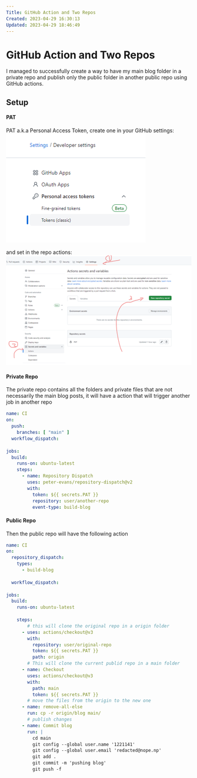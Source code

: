 ```yaml
---
Title: GitHub Action and Two Repos
Created: 2023-04-29 16:30:13
Updated: 2023-04-29 18:46:49
---
```


# GitHub Action and Two Repos

I managed to successfully create a way to have my main blog folder in a private repo and publish only the public folder in another public repo using GitHub actions.


## Setup

#### PAT

PAT a.k.a Personal Access Token, create one in your GitHub settings:
![Pasted image 20230429171338](assets/Pasted%20image%2020230429171338.png)

and set in the repo actions:
![Pasted image 20230429171258](assets/Pasted%20image%2020230429171258.png)


#### Private Repo

The private repo contains all the folders and private files that are not necessarily the main blog posts, it will have a action that will trigger another job in another repo

```yaml
name: CI
on:
  push:
    branches: [ "main" ]
  workflow_dispatch:

jobs:
  build:
    runs-on: ubuntu-latest
    steps:
      - name: Repository Dispatch
        uses: peter-evans/repository-dispatch@v2
        with:
          token: ${{ secrets.PAT }}
          repository: user/another-repo
          event-type: build-blog
```

#### Public Repo

Then the public repo will have the following action

```yaml
name: CI
on:
  repository_dispatch:
    types:
      - build-blog

  workflow_dispatch:

jobs:
  build:
    runs-on: ubuntu-latest

    steps:
	    # this will clone the original repo in a origin folder
      - uses: actions/checkout@v3
        with:
          repository: user/original-repo
          token: ${{ secrets.PAT }}
          path: origin
        # This will clone the current publid repo in a main folder
      - name: Checkout
        uses: actions/checkout@v3
        with:
          path: main
          token: ${{ secrets.PAT }}
		# move the files from the origin to the new one
      - name: remove-all-else
        run: cp -r origin/blog main/
	    # publish changes
      - name: Commit blog
        run: |
          cd main
          git config --global user.name '1221141'
          git config --global user.email 'redacted@nope.np'
          git add .
          git commit -m 'pushing blog'
          git push -f
```